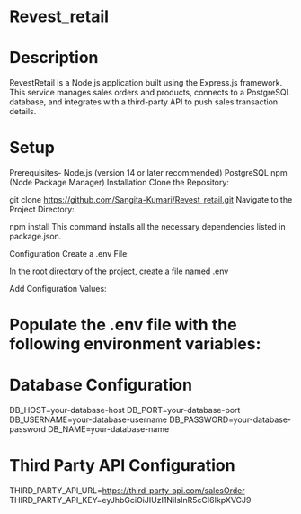 # Revest_retail

# Description
RevestRetail is a Node.js application built using the Express.js framework. This service manages sales orders and products, connects to a PostgreSQL database, and integrates with a third-party API to push sales transaction details.

# Setup
Prerequisites-
Node.js (version 14 or later recommended)
PostgreSQL 
npm (Node Package Manager)
Installation
Clone the Repository:

git clone https://github.com/Sangita-Kumari/Revest_retail.git
Navigate to the Project Directory:


npm install
This command installs all the necessary dependencies listed in package.json.

Configuration
Create a .env File:

In the root directory of the project, create a file named .env

Add Configuration Values:

# Populate the .env file with the following environment variables:

# **Database Configuration**
DB_HOST=your-database-host
DB_PORT=your-database-port
DB_USERNAME=your-database-username
DB_PASSWORD=your-database-password
DB_NAME=your-database-name

# **Third Party API Configuration**
THIRD_PARTY_API_URL=https://third-party-api.com/salesOrder
THIRD_PARTY_API_KEY=eyJhbGciOiJIUzI1NiIsInR5cCI6IkpXVCJ9



